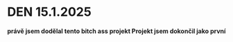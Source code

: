 # DEN 15.1.2025
<b> právě jsem dodělal tento bitch ass projekt
<b> <b> Projekt jsem dokončil jako první
